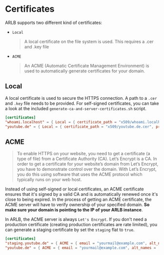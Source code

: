 # Certificates

ARLB supports two different kind of certificates:

- `Local`
  > A local certificate on the file system is used. This requires a .cer and .key file
- `ACME`
  > An ACME (Automatic Certificate Management Environment) is used to automatically generate certificates for your domain.

## Local

A local certificate is used to secure the HTTPS connection. A path to a `.cer` and `.key` file needs to be provided. For self-signed certificates, you can take a look at the included `generate-ca-and-server-certificates.sh` script.

```toml
[certificates]
"whoami.localhost" = { Local = { certificate_path = "x509/whoami.localhost.cer", private_key_path = "x509/whoami.localhost.key" } }
"youtube.de" = { Local = { certificate_path = "x509/youtube.de.cer", private_key_path = "x509/youtube.de.key" } }
```

## ACME

> To enable HTTPS on your website, you need to get a certificate (a type of file) from a Certificate Authority (CA). Let’s Encrypt is a CA. In order to get a certificate for your website’s domain from Let’s Encrypt, you have to demonstrate control over the domain. With Let’s Encrypt, you do this using software that uses the ACME protocol which typically runs on your web host.

Instead of using self-signed or local certificates, an ACME certificate ensures that it's signed by a valid CA and is automatically renewed once it's close to being expired. In the process of getting an ACME certificate, the ACME server will have to verify ownership of your specified domain. **So make sure your domain is pointing to the IP of your ARLB instance**.

In ARLB, the ACME server is always `Let's Encrypt`. If you don't need a production certificate (creating production certificates are rate limited), you can generate a staging certificate by set the `staging` flat to `true`.

```toml
[certificates]
"staging.youtube.de" = { ACME = { email = "yourmail@example.com", alt_names = [], persist_dir = "./certificates", staging = true } }
"youtube.de" = { ACME = { email = "yourmail@example.com", alt_names = [], persist_dir = "./certificates", staging = false } }
```
